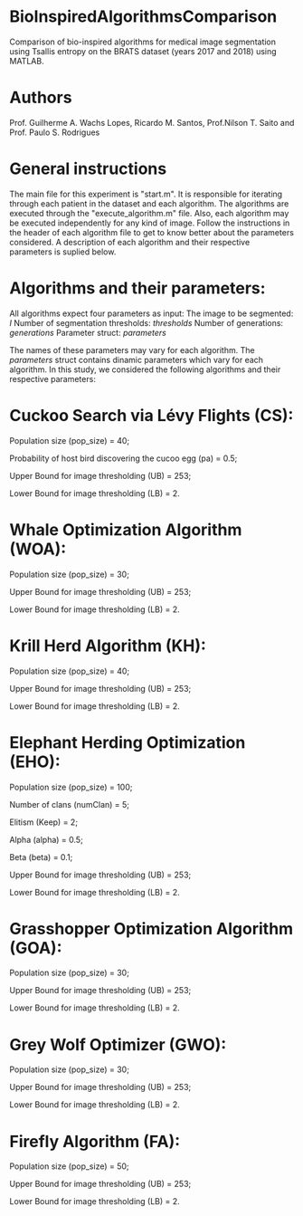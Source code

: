 # BioInspiredAlgorithmsComparison
Comparison of bio-inspired algorithms for medical image segmentation using Tsallis entropy on the BRATS dataset (years 2017 and 2018) using MATLAB.
# Authors
Prof. Guilherme A. Wachs Lopes, Ricardo M. Santos, Prof.Nilson T. Saito and Prof. Paulo S. Rodrigues
# General instructions
The main file for this experiment is "start.m". It is responsible for iterating through each patient in the dataset and each algorithm. The algorithms are executed through the "execute_algorithm.m" file. 
Also, each algorithm may be executed independently for any kind of image. Follow the instructions in the header of each algorithm file to get to know better about the parameters considered. A description of each algorithm and their respective parameters is suplied below.

# Algorithms and their parameters:
All algorithms expect four parameters as input: 
The image to be segmented: *I*
Number of segmentation thresholds: *thresholds*
Number of generations: *generations*
Parameter struct: *parameters*

The names of these parameters may vary for each algorithm. The *parameters* struct contains dinamic parameters which vary for each algorithm. In this study, we considered the following algorithms and their respective parameters:

# Cuckoo Search via Lévy Flights (CS): 

 Population size (pop_size) = 40;
 
 Probability of host bird discovering the cucoo egg (pa) = 0.5;
 
 Upper Bound for image thresholding (UB) = 253;
 
 Lower Bound for image thresholding (LB) = 2.
# Whale Optimization Algorithm (WOA): 

 Population size (pop_size) = 30;
 
 Upper Bound for image thresholding (UB) = 253;
 
 Lower Bound for image thresholding (LB) = 2.
 
 # Krill Herd Algorithm (KH):
 
 Population size (pop_size) = 40;
 
 Upper Bound for image thresholding (UB) = 253;
 
 Lower Bound for image thresholding (LB) = 2.
 
 # Elephant Herding Optimization (EHO):
 
 Population size (pop_size) = 100;
 
 Number of clans (numClan) = 5;
 
 Elitism (Keep) = 2;
 
 Alpha (alpha) = 0.5;
 
 Beta (beta) = 0.1;
 
 Upper Bound for image thresholding (UB) = 253;
 
 Lower Bound for image thresholding (LB) = 2.
 
 # Grasshopper Optimization Algorithm (GOA):
 
 Population size (pop_size) = 30;
 
 Upper Bound for image thresholding (UB) = 253;
 
 Lower Bound for image thresholding (LB) = 2.
 
 # Grey Wolf Optimizer (GWO):
 
 Population size (pop_size) = 30;
 
 Upper Bound for image thresholding (UB) = 253;
 
 Lower Bound for image thresholding (LB) = 2.
 
 # Firefly Algorithm (FA):
 
 Population size (pop_size) = 50;
 
 Upper Bound for image thresholding (UB) = 253;
 
 Lower Bound for image thresholding (LB) = 2.

